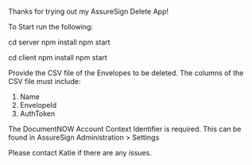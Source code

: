 Thanks for trying out my AssureSign Delete App!

To Start run the following:

cd server
npm install
npm start

cd client
npm install
npm start

Provide the CSV file of the Envelopes to be deleted. The columns of the CSV file must include:
1. Name
2. EnvelopeId
3. AuthToken

The DocumentNOW Account Context Identifier is required. This can be found in AssureSign Administration > Settings

Please contact Katie if there are any issues.


